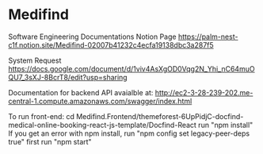 # Medifind

Software Engineering Documentations Notion Page
https://palm-nest-c1f.notion.site/Medifind-02007b41232c4ecfa19138dbc3a287f5

System Request
https://docs.google.com/document/d/1viv4AsXgOD0Vqg2N_Yhi_nC64muOQU7_3sXJ-8BcrT8/edit?usp=sharing

Documentation for backend API avaialble at:
http://ec2-3-28-239-202.me-central-1.compute.amazonaws.com/swagger/index.html

To run front-end:
cd Medifind.Frontend/themeforest-6UpPidjC-docfind-medical-online-booking-react-js-template/Docfind-React
run "npm install"
If you get an error with npm install, run "npm config set legacy-peer-deps true" first
run "npm start"

